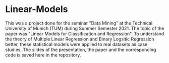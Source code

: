 # Linear-Models

This was a project done for the seminar "Data Mining" at the Technical University of Munich (TUM) during Summer Semester 2021. The topic of the paper was 
"Linear Models for Classification and Regression". To understand the theory of Multiple Linear Regression and Binary Logsitic Regression better, these statistical models 
were applied to real datasets as case studies. The slides of the presentation, the paper and the corresponding code is saved here in the repository.
